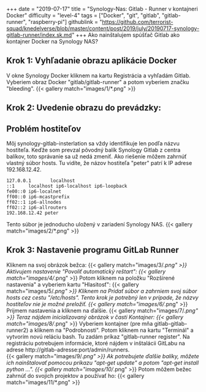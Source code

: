 +++
date = "2019-07-17"
title = "Synology-Nas: Gitlab - Runner v kontajneri Docker"
difficulty = "level-4"
tags = ["Docker", "git", "gitlab", "gitlab-runner", "raspberry-pi"]
githublink = "https://github.com/terrorist-squad/knedelverse/blob/master/content/post/2019/july/20190717-synology-gitlab-runner/index.sk.md"
+++
Ako nainštalujem spúšťač Gitlab ako kontajner Docker na Synology NAS?
## Krok 1: Vyhľadanie obrazu aplikácie Docker
V okne Synology Docker kliknem na kartu Registrácia a vyhľadám Gitlab. Vyberiem obraz Docker "gitlab/gitlab-runner" a potom vyberiem značku "bleeding".
{{< gallery match="images/1/*.png" >}}

## Krok 2: Uvedenie obrazu do prevádzky:

##  Problém hostiteľov
Môj synology-gitlab-insterlation sa vždy identifikuje len podľa názvu hostiteľa. Keďže som prevzal pôvodný balík Synology Gitlab z centra balíkov, toto správanie sa už nedá zmeniť.  Ako riešenie môžem zahrnúť vlastný súbor hosts. Tu vidíte, že názov hostiteľa "peter" patrí k IP adrese 192.168.12.42.
```
127.0.0.1       localhost                                                       
::1     localhost ip6-localhost ip6-loopback                                    
fe00::0 ip6-localnet                                                            
ff00::0 ip6-mcastprefix                                                         
ff02::1 ip6-allnodes                                                            
ff02::2 ip6-allrouters               
192.168.12.42 peter

```
Tento súbor je jednoducho uložený v zariadení Synology NAS.
{{< gallery match="images/2/*.png" >}}

## Krok 3: Nastavenie programu GitLab Runner
Kliknem na svoj obrázok bežca:
{{< gallery match="images/3/*.png" >}}
Aktivujem nastavenie "Povoliť automatický reštart":
{{< gallery match="images/4/*.png" >}}
Potom kliknem na položku "Rozšírené nastavenia" a vyberiem kartu "Hlasitosť":
{{< gallery match="images/5/*.png" >}}
Kliknem na Pridať súbor a zahrniem svoj súbor hosts cez cestu "/etc/hosts". Tento krok je potrebný len v prípade, že názvy hostiteľov nie je možné preložiť.
{{< gallery match="images/6/*.png" >}}
Prijmem nastavenia a kliknem na ďalšie.
{{< gallery match="images/7/*.png" >}}
Teraz nájdem inicializovaný obrázok v časti Kontajner:
{{< gallery match="images/8/*.png" >}}
Vyberiem kontajner (pre mňa gitlab-gitlab-runner2) a kliknem na "Podrobnosti". Potom kliknem na kartu "Terminál" a vytvorím novú reláciu bash. Tu zadám príkaz "gitlab-runner register". Na registráciu potrebujem informácie, ktoré nájdem v inštalácii GitLabu na adrese http://gitlab-adresse:port/admin/runners.   
{{< gallery match="images/9/*.png" >}}
Ak potrebujete ďalšie balíky, môžete ich nainštalovať pomocou príkazu "apt-get update" a potom "apt-get install python ...".
{{< gallery match="images/10/*.png" >}}
Potom môžem bežec zahrnúť do svojich projektov a používať ho:
{{< gallery match="images/11/*.png" >}}